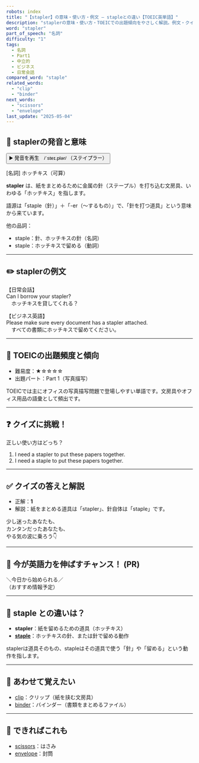 ```yaml
---
robots: index
title: "【stapler】の意味・使い方・例文 ― stapleとの違い【TOEIC英単語】"
description: "staplerの意味・使い方・TOEICでの出題傾向をやさしく解説。例文・クイズ付きでstapleとの違いもわかりやすく学べます。"
word: "stapler"
part_of_speech: "名詞"
difficulty: "1"
tags:
  - 名詞
  - Part1
  - 中立的
  - ビジネス
  - 日常会話
compared_word: "staple"
related_words:
  - "clip"
  - "binder"
next_words:
  - "scissors"
  - "envelope"
last_update: "2025-05-04"
---
```


## 🔰 staplerの発音と意味

<button class="play-audio" onclick="playTTS('stapler')">
  <span class="play-audio-main">
    ▶️ 発音を再生　/ˈsteɪ.plər/
  </span>
  <span class="play-audio-sub">
    （ステイプラー）
  </span>
</button>

[名詞] ホッチキス（可算）

**stapler** は、紙をまとめるために金属の針（ステープル）を打ち込む文房具、いわゆる「ホッチキス」を指します。

語源は「staple（針）」＋「-er（～するもの）」で、「針を打つ道具」という意味から来ています。

他の品詞：  
- staple：針、ホッチキスの針（名詞）
- staple：ホッチキスで留める（動詞）

---

## ✏️ staplerの例文

【日常会話】  
Can I borrow your stapler?  
　ホッチキスを貸してくれる？

【ビジネス英語】  
Please make sure every document has a stapler attached.  
　すべての書類にホッチキスで留めてください。

---

## 🎯 TOEICの出題頻度と傾向

- 難易度：★☆☆☆☆
- 出題パート：Part 1（写真描写）

TOEICでは主にオフィスの写真描写問題で登場しやすい単語です。文房具やオフィス用品の語彙として頻出です。

---

## ❓ クイズに挑戦！

正しい使い方はどっち？

1. I need a stapler to put these papers together.  
2. I need a staple to put these papers together.

---

## ✅ クイズの答えと解説

- 正解：**1**
- 解説：紙をまとめる道具は「stapler」、針自体は「staple」です。

少し迷ったあなたも、  
カンタンだったあなたも、  
やる気の波に乗ろう👇️

---

## 🚀 今が英語力を伸ばすチャンス！ (PR)

<div class="info-center">
＼今日から始められる／<br>  
（おすすめ情報予定）
</div>

---

## 🤔  staple との違いは？

- **stapler**：紙を留めるための道具（ホッチキス）
- **[staple](/word/staple)**：ホッチキスの針、または針で留める動作

staplerは道具そのもの、stapleはその道具で使う「針」や「留める」という動作を指します。

---

## 🧩 あわせて覚えたい

- [clip](/word/clip)：クリップ（紙を挟む文房具）
- [binder](/word/binder)：バインダー（書類をまとめるファイル）

---

## 📖 できればこれも

- [scissors](/word/scissors)：はさみ
- [envelope](/word/envelope)：封筒

<!-- cvid: aid37_bid10 -->
